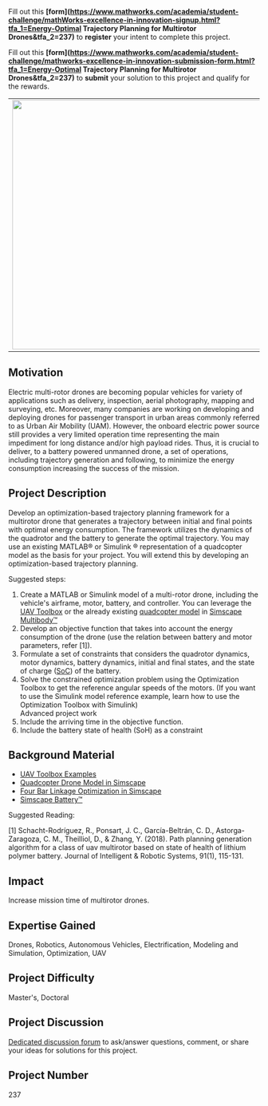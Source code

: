 Fill out this <strong>[form](https://www.mathworks.com/academia/student-challenge/mathWorks-excellence-in-innovation-signup.html?tfa_1=Energy-Optimal Trajectory Planning for Multirotor Drones&tfa_2=237)</strong> to **register** your intent to complete this project.

Fill out this <strong>[form](https://www.mathworks.com/academia/student-challenge/mathworks-excellence-in-innovation-submission-form.html?tfa_1=Energy-Optimal Trajectory Planning for Multirotor Drones&tfa_2=237)</strong> to **submit** your solution to this project and qualify for the rewards.

<table>
<td><img src="https://gist.githubusercontent.com/robertogl/e0115dc303472a9cfd52bbbc8edb7665/raw/UAV_plan.png"  width=500 /></td>
<td><p><h1>Energy-Optimal Trajectory Planning for Multirotor Drones</h1></p>
<p>Develop a trajectory planning for multirotor drones that minimizes energy consumption.</p>
</table>

## Motivation

Electric multi-rotor drones are becoming popular vehicles for variety of applications such as delivery, inspection, aerial photography, mapping and surveying, etc. Moreover, many companies are working on developing and deploying drones for passenger transport in urban areas commonly referred to as Urban Air Mobility (UAM). However, the onboard electric power source still provides a very limited operation time representing the main impediment for long distance and/or high payload rides. Thus, it is crucial to deliver, to a battery powered unmanned drone, a set of operations, including trajectory generation and following, to minimize the energy consumption increasing the success of the mission. 

## Project Description

Develop an optimization-based trajectory planning framework for a multirotor drone that generates a trajectory between initial and final points with optimal energy consumption. The framework utilizes the dynamics of the quadrotor and the battery to generate the optimal trajectory. You may use an existing MATLAB® or Simulink ® representation of a quadcopter model as the basis for your project. You will extend this by developing an optimization-based trajectory planning.    

Suggested steps:
 
1.	Create a MATLAB or Simulink model of a multi-rotor drone, including the vehicle's airframe, motor, battery, and controller. You can leverage the [UAV Toolbox](https://www.mathworks.com/products/uav.html) or the already existing [quadcopter model](https://www.mathworks.com/matlabcentral/fileexchange/63580-quadcopter-drone-model-in-simscape?s_tid=srchtitle) in [Simscape Multibody™](https://www.mathworks.com/products/simscape-multibody.html)
2.	Develop an objective function that takes into account the energy consumption of the drone (use the relation between battery and motor parameters, refer [1]).
3.	Formulate a set of constraints that considers the quadrotor dynamics, motor dynamics, battery dynamics, initial and final states, and the state of charge ([SoC](https://www.mathworks.com/solutions/power-electronics-control/battery-state-of-charge.html)) of the battery. 
4.	Solve the constrained optimization problem using the Optimization Toolbox to get the reference angular speeds of the motors. (If you want to use the Simulink model reference example, learn how to use the Optimization Toolbox  with Simulink)  
Advanced project work 
1.	Include the arriving time in the objective function.
2.	Include the battery state of health (SoH) as a constraint 


## Background Material

-	[UAV Toolbox Examples](https://www.mathworks.com/help/uav/examples.html?category=planning-and-control&s_tid=CRUX_topnav)
-	[Quadcopter Drone Model in Simscape](https://www.mathworks.com/matlabcentral/fileexchange/63580-quadcopter-drone-model-in-simscape?s_tid=srchtitle)
-	[Four Bar Linkage Optimization in Simscape](https://www.mathworks.com/matlabcentral/fileexchange/62371-four-bar-linkage-optimization-in-simscape?s_tid=srchtitle)
-	[Simscape Battery™](https://www.mathworks.com/products/simscape-battery.html)

Suggested Reading:

[1] Schacht-Rodríguez, R., Ponsart, J. C., García-Beltrán, C. D., Astorga-Zaragoza, C. M., Theilliol, D., & Zhang, Y. (2018). Path planning generation algorithm for a class of uav multirotor based on state of health of lithium polymer battery. Journal of Intelligent & Robotic Systems, 91(1), 115-131.


## Impact

Increase mission time of multirotor drones.

## Expertise Gained 

Drones, Robotics, Autonomous Vehicles, Electrification, Modeling and Simulation, Optimization, UAV


## Project Difficulty

Master's, Doctoral

## Project Discussion

[Dedicated discussion forum](https://github.com/mathworks/MathWorks-Excellence-in-Innovation/discussions/73) to ask/answer questions, comment, or share your ideas for solutions for this project.

## Project Number

237
